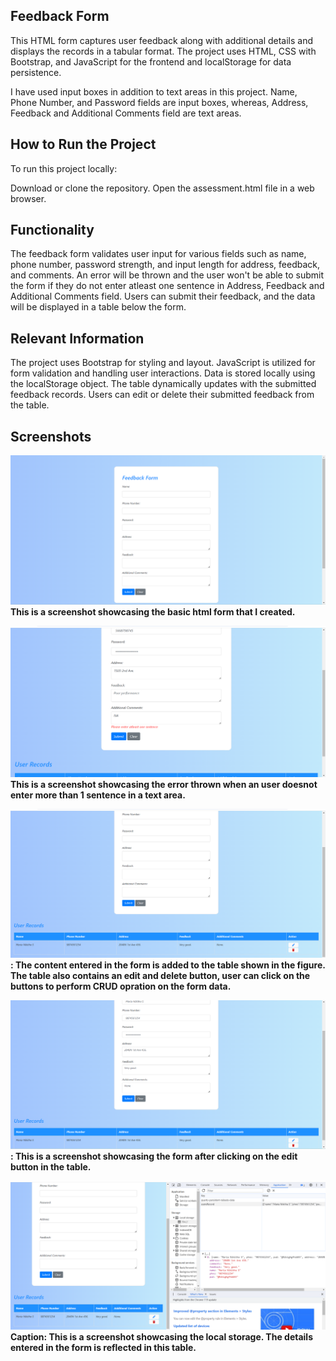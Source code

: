 
## Feedback Form

This HTML form captures user feedback along with additional details and displays the records in a tabular format. The project uses HTML, CSS with Bootstrap, and JavaScript for the frontend and localStorage for data persistence.

I have used input boxes in addition to text areas in this project. Name, Phone Number, and Password fields are input boxes, whereas, Address, Feedback and Additional Comments field are text areas. 

## How to Run the Project
To run this project locally:

Download or clone the repository.
Open the assessment.html file in a web browser.

## Functionality
The feedback form validates user input for various fields such as name, phone number, password strength, and input length for address, feedback, and comments. An error will be thrown and the user won't be able to submit the form if they do not enter atleast one sentence in Address, Feedback and Additional Comments field. Users can submit their feedback, and the data will be displayed in a table below the form.

## Relevant Information
The project uses Bootstrap for styling and layout.
JavaScript is utilized for form validation and handling user interactions.
Data is stored locally using the localStorage object.
The table dynamically updates with the submitted feedback records.
Users can edit or delete their submitted feedback from the table.

## Screenshots

![form](https://github.com/marianikitha01/Assessment/blob/main/images/form.png)
**This is a screenshot showcasing the basic html form that I created.**


![error](https://github.com/marianikitha01/Assessment/blob/main/images/error.png)
**This is a screenshot showcasing the error thrown when an user doesnot enter more than 1 sentence in a text area.**


![table](https://github.com/marianikitha01/Assessment/blob/main/images/table.png)
**: The content entered in the form is added to the table shown in the figure. The table also contains an edit and delete button, user can click on the buttons to perform CRUD opration on the form data.**

![edit](https://github.com/marianikitha01/Assessment/blob/main/images/edit.png)
**: This is a screenshot showcasing the form after clicking on the edit button in the table.**

![local_storage](https://github.com/marianikitha01/Assessment/blob/main/images/local_storage.png)
**Caption: This is a screenshot showcasing the local storage. The details entered in the form is reflected in this table.**